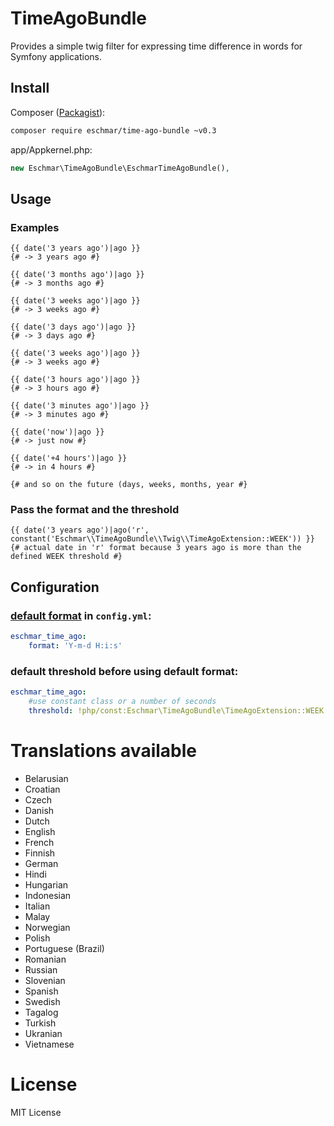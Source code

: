 # TimeAgoBundle
Provides a simple twig filter for expressing time difference in words for
Symfony applications.

## Install
Composer (<a href="https://packagist.org/packages/eschmar/time-ago-bundle" target="_blank">Packagist</a>):
```sh
composer require eschmar/time-ago-bundle ~v0.3
```

app/Appkernel.php:
```php
new Eschmar\TimeAgoBundle\EschmarTimeAgoBundle(),
```

## Usage

### Examples
```twig
{{ date('3 years ago')|ago }}
{# -> 3 years ago #}

{{ date('3 months ago')|ago }}
{# -> 3 months ago #}

{{ date('3 weeks ago')|ago }}
{# -> 3 weeks ago #}

{{ date('3 days ago')|ago }}
{# -> 3 days ago #}

{{ date('3 weeks ago')|ago }}
{# -> 3 weeks ago #}

{{ date('3 hours ago')|ago }}
{# -> 3 hours ago #}

{{ date('3 minutes ago')|ago }}
{# -> 3 minutes ago #}

{{ date('now')|ago }}
{# -> just now #}

{{ date('+4 hours')|ago }}
{# -> in 4 hours #}

{# and so on the future (days, weeks, months, year #}
```

### Pass the format and the threshold
```twig
{{ date('3 years ago')|ago('r', constant('Eschmar\\TimeAgoBundle\\Twig\\TimeAgoExtension::WEEK')) }}
{# actual date in 'r' format because 3 years ago is more than the defined WEEK threshold #}
```

## Configuration

### [default format](http://php.net/manual/en/function.date.php) in `config.yml`:

```yml
eschmar_time_ago:
    format: 'Y-m-d H:i:s'
```

### default threshold before using default format:

```yml
eschmar_time_ago:
    #use constant class or a number of seconds
    threshold: !php/const:Eschmar\TimeAgoBundle\TimeAgoExtension::WEEK
```

# Translations available

* Belarusian
* Croatian
* Czech
* Danish
* Dutch
* English
* French
* Finnish
* German
* Hindi
* Hungarian
* Indonesian
* Italian
* Malay
* Norwegian
* Polish
* Portuguese (Brazil)
* Romanian
* Russian
* Slovenian
* Spanish
* Swedish
* Tagalog
* Turkish
* Ukranian
* Vietnamese

# License
MIT License
